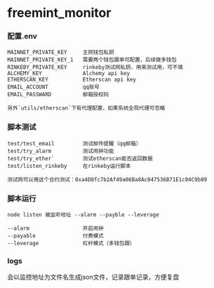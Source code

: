 ﻿# freemint_monitor

### 配置.env

```
MAINNET_PRIVATE_KEY     主网钱包私钥
MAINNET_PRIVATE_KEY_1   需要两个钱包跟单可配置，后续做多钱包
RINKEBY_PRIVATE_KEY     rinkeby测试网私钥，用来测试用，可不填
ALCHEMY_KEY             Alchemy api key
ETHERSCAN_KEY           Etherscan api key
EMAIL_ACCOUNT           qq账号  
EMAIL_PASSWARD          邮箱授权码
```
```
另外`utils/etherscan`下有代理配置，如果系统全局代理可忽略
```

### 脚本测试

```
test/test_email         测试邮件提醒（qq邮箱）
test/try_alarm          测试闹钟功能
test/try_ether`         测试etherscan能否返回数据
test/listen_rinkeby     在rinkeby运行脚本

测试网可以用这个合约测试：0xa4D8fc7b2Af49a06Ba8Ac047536B71E1c04C9b89
```

### 脚本运行

```
node listen 被监听地址 --alarm --payble --leverage

--alarm                 开启闹钟
--payable               付费模式
--leverage              杠杆模式（多钱包跟）   
```

### logs

会以监控地址为文件名生成json文件，记录跟单记录，方便复盘
